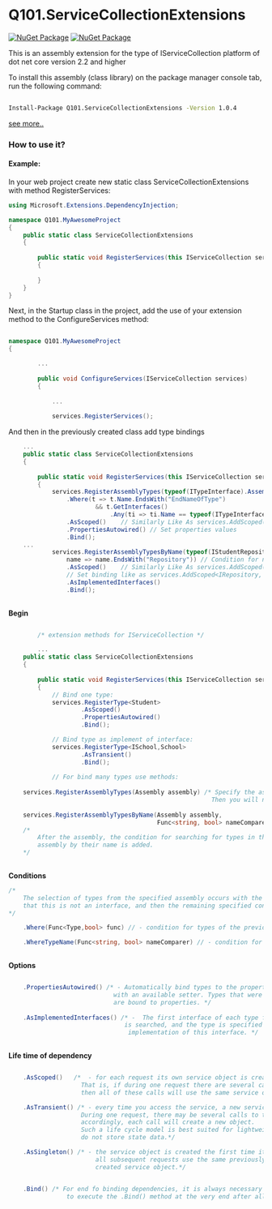 # Q101.ServiceCollectionExtensions

[![NuGet Package](https://img.shields.io/nuget/v/Q101.ServiceCollectionExtensions.svg)](https://www.nuget.org/packages/Q101.ServiceCollectionExtensions)
[![NuGet Package](https://img.shields.io/nuget/dt/Q101.ServiceCollectionExtensions.svg)](https://www.nuget.org/packages/Q101.ServiceCollectionExtensions)


This is an assembly extension for the type of IServiceCollection platform of dot net core version 2.2 and higher

 To install this assembly (class library) on the package manager console tab, run the following command:
```bash

Install-Package Q101.ServiceCollectionExtensions -Version 1.0.4

```

[see more..](https://www.nuget.org/packages/Q101.ServiceCollectionExtensions "")

### How to use it?

#### Example:

In your web project create new static class ServiceCollectionExtensions with method RegisterServices:

```cs
using Microsoft.Extensions.DependencyInjection;

namespace Q101.MyAwesomeProject
{
    public static class ServiceCollectionExtensions 
    {
        
        public static void RegisterServices(this IServiceCollection services)
        {
        
        }
    }
}

```

Next, in the Startup class in the project, add the use of your extension method to the ConfigureServices method:

```cs

namespace Q101.MyAwesomeProject
{

        ...
        
        public void ConfigureServices(IServiceCollection services)
        {
        
            ...
            
            services.RegisterServices();


```

And then in the previously created class add type bindings

```cs
    ...
    public static class ServiceCollectionExtensions 
    {
        
        public static void RegisterServices(this IServiceCollection services)
        {
            services.RegisterAssemblyTypes(typeof(ITypeInterface).Assembly)
                .Where(t => t.Name.EndsWith("EndNameOfType") 
                        && t.GetInterfaces()
                            .Any(ti => ti.Name == typeof(ITypeInterface).Name))
                .AsScoped()    // Similarly Like As services.AddScoped(T1, T2)
                .PropertiesAutowired() // Set properties values                
                .Bind();        
    ...
            services.RegisterAssemblyTypesByName(typeof(IStudentRepository).Assembly,
                name => name.EndsWith("Repository")) // Condition for name of type
                .AsScoped()    // Similarly Like As services.AddScoped(T1, T2)
                // Set binding like as services.AddScoped<IRepository, Repository>();
                .AsImplementedInterfaces()                 
                .Bind();
     

```
**Begin**

```cs

        /* extension methods for IServiceCollection */

        ...
    public static class ServiceCollectionExtensions 
    {
    
        public static void RegisterServices(this IServiceCollection services)
        {
            // Bind one type:
            services.RegisterType<Student>
                    .AsScoped()
                    .PropertiesAutowired()
                    .Bind();

            // Bind type as implement of interface:
            services.RegisterType<ISchool,School>
                    .AsTransient()
                    .Bind();
                    
            // For bind many types use methods:
            
    services.RegisterAssemblyTypes(Assembly assembly) /* Specify the assembly, where the necessary types. 
                                                        Then you will need to use the where method. */
                                                        
    services.RegisterAssemblyTypesByName(Assembly assembly,
                                         Func<string, bool> nameComparer)
    /*
        After the assembly, the condition for searching for types in this 
        assembly by their name is added.
    */
    

```

**Conditions**

```cs
/* 
    The selection of types from the specified assembly occurs with the preliminary condition 
    that this is not an interface, and then the remaining specified conditions apply.
*/

    .Where(Func<Type,bool> func) // - condition for types of the previously specified assembly

    .WhereTypeName(Func<string, bool> nameComparer) // - condition for name of types
    
```

**Options**

```cs

    .PropertiesAutowired() /* - Automatically bind types to the properties of the specified types
                             with an available setter. Types that were specified for bindings 
                             are bound to properties. */
    
    .AsImplementedInterfaces() /* -  The first interface of each type from which it is inherited 
                                is searched, and the type is specified as an
                                 implementation of this interface. */
    
```

**Life time of dependency**
```cs

    .AsScoped()   /*  - for each request its own service object is created. 
                    That is, if during one request there are several calls to the same service, 
                    then all of these calls will use the same service object. */

    .AsTransient() /* - every time you access the service, a new service object is created. 
                    During one request, there may be several calls to the service; 
                    accordingly, each call will create a new object. 
                    Such a life cycle model is best suited for lightweight services that 
                    do not store state data.*/

    .AsSingleton() /* - the service object is created the first time it is accessed, 
                        all subsequent requests use the same previously 
                        created service object.*/


    .Bind() /* For end fo binding dependencies, it is always necessary 
                to execute the .Bind() method at the very end after all conditions. */

```


